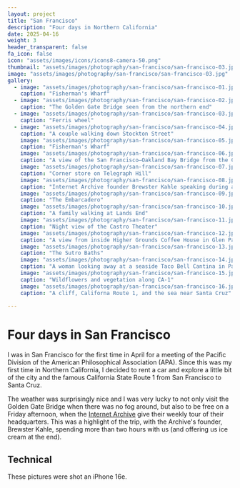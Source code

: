 ```yaml
---
layout: project
title: "San Francisco"
description: "Four days in Northern California"
date: 2025-04-16
weight: 3
header_transparent: false
fa_icon: false
icon: "assets/images/icons/icons8-camera-50.png"
thumbnail: "assets/images/photography/san-francisco/san-francisco-03.jpg"
image: "assets/images/photography/san-francisco/san-francisco-03.jpg"
gallery:
  - image: "assets/images/photography/san-francisco/san-francisco-01.jpg"
    caption: "Fisherman's Wharf"
  - image: "assets/images/photography/san-francisco/san-francisco-02.jpg"
    caption: "The Golden Gate Bridge seen from the northern end"
  - image: "assets/images/photography/san-francisco/san-francisco-03.jpg"
    caption: "Ferris wheel"
  - image: "assets/images/photography/san-francisco/san-francisco-04.jpg"
    caption: "A couple walking down Stockton Street"
    image: "assets/images/photography/san-francisco/san-francisco-05.jpg"
    caption: "Fisherman's Wharf"
    image: "assets/images/photography/san-francisco/san-francisco-06.jpg"
    caption: "A view of the San Francisco–Oakland Bay Bridge from the Coit Tower"
    image: "assets/images/photography/san-francisco/san-francisco-07.jpg"
    caption: "Corner store on Telegraph Hill"
    image: "assets/images/photography/san-francisco/san-francisco-08.jpg"
    caption: "Internet Archive founder Brewster Kahle speaking during an absolutely fantastic tour of their headquarters"
    image: "assets/images/photography/san-francisco/san-francisco-09.jpg"
    caption: "The Embarcadero"
    image: "assets/images/photography/san-francisco/san-francisco-10.jpg"
    caption: "A family walking at Lands End"
    image: "assets/images/photography/san-francisco/san-francisco-11.jpg"
    caption: "Night view of the Castro Theater"
    image: "assets/images/photography/san-francisco/san-francisco-12.jpg"
    caption: "A view from inside Higher Grounds Coffee House in Glen Park"
    image: "assets/images/photography/san-francisco/san-francisco-13.jpg"
    caption: "The Sutro Baths"
    image: "assets/images/photography/san-francisco/san-francisco-14.jpg"
    caption: "A woman looking away at a seaside Taco Bell Cantina in Pacifica, CA"
    image: "assets/images/photography/san-francisco/san-francisco-15.jpg"
    caption: "Wildflowers and vegetation along CA-1"
    image: "assets/images/photography/san-francisco/san-francisco-16.jpg"
    caption: "A cliff, Californa Route 1, and the sea near Santa Cruz"
    
---
```


# Four days in San Francisco

I was in San Francisco for the first time in April for a meeting of the Pacific Division of the American Philosophical Association (APA). Since this was my first time in Northern California, I decided to rent a car and explore a little bit of the city and the famous California State Route 1 from San Francisco to Santa Cruz.

The weather was surprisingly nice and I was very lucky to not only visit the Golden Gate Bridge when there was no fog around, but also to be free on a Friday afternoon, when the [Internet Archive](archive.org) give their weekly tour of their headquarters. This was a highlight of the trip, with the Archive's founder, Brewster Kahle, spending more than two hours with us (and offering us ice cream at the end).

## Technical

These pictures were shot an iPhone 16e.
